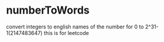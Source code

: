 # numberToWords
convert integers to english names of the number for 0 to 2^31-1(2147483647)
this is for leetcode 
